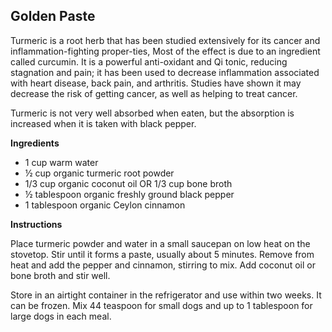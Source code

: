 ## Golden Paste

Turmeric is a root herb that has been studied extensively for its cancer and inflammation-fighting proper-ties, Most of the effect is due to an ingredient called curcumin. It is a powerful anti-oxidant and Qi tonic, reducing stagnation and pain; it has been used to decrease inflammation associated with heart disease, back pain, and arthritis. Studies have shown it may decrease the risk of getting cancer, as well as helping to treat cancer.

Turmeric is not very well absorbed when eaten, but the absorption is increased when it is taken with black pepper.

__Ingredients__

- 1 cup warm water
- ½ cup organic turmeric root powder
- 1/3 cup organic coconut oil OR 1/3 cup bone broth
- ½ tablespoon organic freshly ground black pepper
- 1 tablespoon organic Ceylon cinnamon

__Instructions__

Place turmeric powder and water in a small saucepan on low heat on the stovetop. Stir until it forms a paste, usually about 5 minutes. Remove from heat and add the pepper and cinnamon, stirring to mix. Add coconut oil or bone broth and stir well.

Store in an airtight container in the refrigerator and use within two weeks. It can be frozen. Mix 44 teaspoon for small dogs and up to 1 tablespoon for large dogs in each meal.

